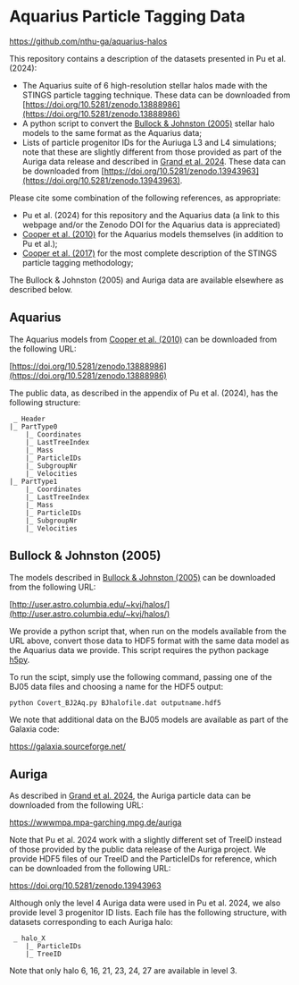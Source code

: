 # Aquarius Particle Tagging Data

https://github.com/nthu-ga/aquarius-halos

This repository contains a description of the datasets presented in Pu et al. (2024):

- The Aquarius suite of 6 high-resolution stellar halos made with the STINGS particle tagging technique. These data can be downloaded from [https://doi.org/10.5281/zenodo.13888986](https://doi.org/10.5281/zenodo.13888986)
- A python script to convert the [Bullock & Johnston (2005)](http://adsabs.harvard.edu/abs/2005ApJ...635..931B) stellar halo models to the same format as the Aquarius data;
- Lists of particle progenitor IDs for the Auriuga L3 and L4 simulations; note that these are slightly different from those provided as part of the Auriga data release and described in [Grand et al. 2024](https://ui.adsabs.harvard.edu/abs/2024MNRAS.532.1814G). These data can be downloaded from [https://doi.org/10.5281/zenodo.13943963](https://doi.org/10.5281/zenodo.13943963).

Please cite some combination of the following references, as appropriate:
- Pu et al. (2024) for this repository and the Aquarius data (a link to this webpage and/or the Zenodo DOI for the Aquarius data is appreciated)
- [Cooper et al. (2010)](http://adsabs.harvard.edu/abs/2010MNRAS.406..744C) for the Aquarius models themselves (in addition to Pu et al.);
- [Cooper et al. (2017)](https://ui.adsabs.harvard.edu/abs/2017MNRAS.469.1691C) for the most complete description of the STINGS particle tagging methodology;

The Bullock & Johnston (2005) and Auriga data are available elsewhere as described below. 

## Aquarius

The Aquarius models from [Cooper et al. (2010)](http://adsabs.harvard.edu/abs/2010MNRAS.406..744C) can be downloaded from the following URL:

[https://doi.org/10.5281/zenodo.13888986](https://doi.org/10.5281/zenodo.13888986)

The public data, as described in the appendix of Pu et al. (2024), has the following structure:

```
 _ Header
|_ PartType0
    |_ Coordinates
    |_ LastTreeIndex
    |_ Mass
    |_ ParticleIDs
    |_ SubgroupNr
    |_ Velocities
|_ PartType1    
    |_ Coordinates    
    |_ LastTreeIndex    
    |_ Mass
    |_ ParticleIDs
    |_ SubgroupNr
    |_ Velocities
```


## Bullock & Johnston (2005)

The models described in [Bullock & Johnston (2005)](http://adsabs.harvard.edu/abs/2005ApJ...635..931B) can be downloaded from the following URL:

[http://user.astro.columbia.edu/~kvj/halos/](http://user.astro.columbia.edu/~kvj/halos/)

We provide a python script that, when run on the models available from the URL above, convert those data to HDF5 format with the same data model as the Aquarius data we provide. This script requires the python package [h5py](https://docs.h5py.org/en/stable/index.html).

To run the scipt, simply use the following command, passing one of the BJ05 data files and choosing a name for the HDF5 output:

`python Covert_BJ2Aq.py BJhalofile.dat outputname.hdf5`

We note that additional data on the BJ05 models are available as part of the Galaxia code:

https://galaxia.sourceforge.net/

## Auriga

As described in [Grand et al. 2024](https://ui.adsabs.harvard.edu/abs/2024MNRAS.532.1814G), the Auriga particle data can be downloaded from the following URL:

https://wwwmpa.mpa-garching.mpg.de/auriga

Note that Pu et al. 2024 work with a slightly different set of TreeID instead of those provided by the public data release of the Auriga project. We provide HDF5 files of our TreeID and the ParticleIDs for reference, which can be downloaded from the following URL:

https://doi.org/10.5281/zenodo.13943963

Although only the level 4 Auriga data were used in Pu et al. 2024, we also provide level 3 progenitor ID lists. Each file has the following structure, with datasets corresponding to each Auriga halo:

```
 _ halo_X
    |_ ParticleIDs
    |_ TreeID
```

Note that only halo 6, 16, 21, 23, 24, 27 are available in level 3.
